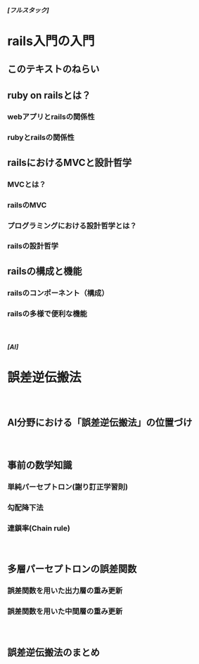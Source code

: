 ##### [フルスタック]  
# rails入門の入門  


## このテキストのねらい  


## ruby on railsとは？  
### webアプリとrailsの関係性  
### rubyとrailsの関係性  


## railsにおけるMVCと設計哲学
### MVCとは？  
### railsのMVC  
### プログラミングにおける設計哲学とは？  
### railsの設計哲学  


## railsの構成と機能  
### railsのコンポーネント（構成）  
### railsの多様で便利な機能    

  
  　　
##### [AI]   
# 誤差逆伝搬法

　　
## AI分野における「誤差逆伝搬法」の位置づけ　　  

　　
## 事前の数学知識  
### 単純パーセプトロン(謝り訂正学習則)　　
### 勾配降下法　　
### 連鎖率(Chain rule)  
　　
　　
## 多層パーセプトロンの誤差関数 　
### 誤差関数を用いた出力層の重み更新　　
### 誤差関数を用いた中間層の重み更新　　
　　
　　
## 誤差逆伝搬法のまとめ  

